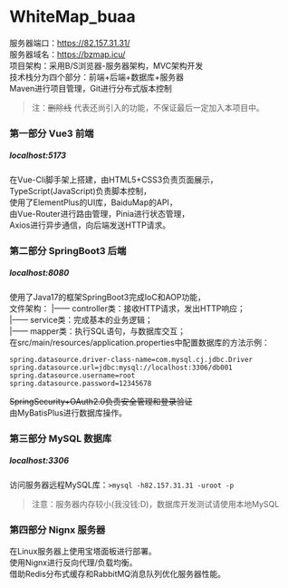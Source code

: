 # WhiteMap_buaa
服务器端口：https://82.157.31.31/ <br/>
服务器域名：https://bzmap.icu/<br/>
项目架构：采用B/S浏览器-服务器架构，MVC架构开发<br/>
技术栈分为四个部分：前端+后端+数据库+服务器<br/>
Maven进行项目管理，Git进行分布式版本控制<br/>
>注：~~删除线~~ 代表还尚引入的功能，不保证最后一定加入本项目中。
### 第一部分 Vue3 前端 
##### localhost:5173
在Vue-Cli脚手架上搭建，由HTML5+CSS3负责页面展示，<br/>
TypeScript(JavaScript)负责脚本控制，<br/>
使用了ElementPlus的UI库，BaiduMap的API，<br/>
由Vue-Router进行路由管理，Pinia进行状态管理，<br/>
Axios进行异步通信，向后端发送HTTP请求。
### 第二部分 SpringBoot3 后端 
##### localhost:8080
使用了Java17的框架SpringBoot3完成IoC和AOP功能，<br/>
文件架构：
|—— controller类：接收HTTP请求，发出HTTP响应；<br/>
|—— service类：完成基本的业务逻辑；<br/>
|—— mapper类：执行SQL语句，与数据库交互；<br/>
在src/main/resources/application.properties中配置数据库的方法示例：
```
spring.datasource.driver-class-name=com.mysql.cj.jdbc.Driver
spring.datasource.url=jdbc:mysql://localhost:3306/db001
spring.datasource.username=root
spring.datasource.password=12345678
```
~~SpringSecurity+OAuth2.0负责安全管理和登录验证~~<br/>
由MyBatisPlus进行数据库操作。
### 第三部分 MySQL 数据库
##### localhost:3306
访问服务器远程MySQL库：`>mysql -h82.157.31.31 -uroot -p`
>注意：服务器内存较小(我没钱:D)，数据库开发测试请使用本地MySQL
### 第四部分 Nignx 服务器
在Linux服务器上使用宝塔面板进行部署。<br/>
使用Nignx进行反向代理/负载均衡。<br/>
借助Redis分布式缓存和RabbitMQ消息队列优化服务器性能。